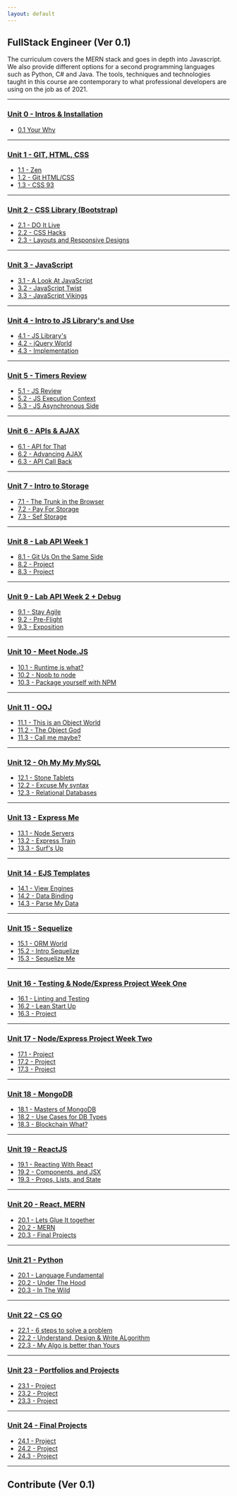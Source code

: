 ```yaml
---
layout: default
---
```


## FullStack Engineer (Ver 0.1)

The curriculum covers the MERN stack and goes in depth into Javascript. We also provide different options for a second programming languages such as Python, C# and Java. The tools, techniques and technologies taught in this course are contemporary to what professional developers are using on the job as of 2021. 

- - -

### [Unit 0 - Intros & Installation](comingsoon.md)

* [0.1 Your Why](comingsoon.md)

- - -

### [Unit 1 - GIT, HTML, CSS ](comingsoon.md)

* [1.1 - Zen](comingsoon.md) 
* [1.2 - Git HTML/CSS](comingsoon.md) 
* [1.3 - CSS 93](comingsoon.md) 

- - -

### [Unit 2 - CSS Library (Bootstrap)](comingsoon.md)

* [2.1 - DO It  Live](comingsoon.md) 
* [2.2 - CSS Hacks](comingsoon.md) 
* [2.3 - Layouts and Responsive Designs](comingsoon.md) 

- - -

### [Unit 3 - JavaScript](comingsoon.md)

* [3.1 - A Look At JavaScript](comingsoon.md) 
* [3.2 - JavaScript Twist](comingsoon.md) 
* [3.3 - JavaScript Vikings](comingsoon.md) 

- - -

### [Unit 4 - Intro to JS Library's and Use](comingsoon.md)

* [4.1 - JS Library's](comingsoon.md) 
* [4.2 - jQuery World](comingsoon.md) 
* [4.3 - Implementation](comingsoon.md)

- - -

### [Unit 5 - Timers Review](comingsoon.md)

* [5.1 - JS Review](comingsoon.md)
* [5.2 - JS Execution Context](comingsoon.md)
* [5.3 - JS Asynchronous Side](comingsoon.md)

- - -

### [Unit 6 - APIs & AJAX](comingsoon.md)

* [6.1 - API for That](comingsoon.md)
* [6.2 - Advancing AJAX](comingsoon.md) 
* [6.3 - API Call Back](comingsoon.md)

- - -

### [Unit 7 - Intro to Storage](07comingsoon.md)

* [7.1 - The Trunk in the Browser](comingsoon.md)
* [7.2 - Pay For Storage](comingsoon.md)
* [7.3 - Sef Storage](comingsoon.md)

- - -

### [Unit 8 - Lab API Week 1](comingsoon.md)

* [8.1 - Git Us On the Same Side](comingsoon.md) 
* [8.2 - Project](comingsoon.md)
* [8.3 - Project](08-Week/03-Day/03-Day-LessonPlan.md)

- - -

### [Unit 9 - Lab API Week 2 + Debug](comingsoon.md)

* [9.1 - Stay Agile](comingsoon.md)
* [9.2 - Pre-Flight](comingsoon.md)
* [9.3 - Exposition](comingsoon.md)

- - -

### [Unit 10 - Meet Node.JS](comingsoon.md)

* [10.1 - Runtime is what?](comingsoon.md) 
* [10.2 - Noob to node](comingsoon.md)
* [10.3 - Package yourself with NPM](comingsoon.md)

- - -

### [Unit 11 - OOJ](comingsoon.md)

* [11.1 - This is an Object World](comingsoon.md)
* [11.2 - The Object God](comingsoon.md)
* [11.3 - Call me maybe?](comingsoon.md)

- - -

### [Unit 12 - Oh My My MySQL](comingsoon.md)

* [12.1 - Stone Tablets](comingsoon.md)
* [12.2 - Excuse My syntax](comingsoon.md)
* [12.3 - Relational Databases](comingsoon.md)

- - -

### [Unit 13 - Express Me](comingsoon.md)

* [13.1 - Node Servers](comingsoon.md)
* [13.2 - Express Train](comingsoon.md) 
* [13.3 - Surf's Up](comingsoon.md)

- - -

### [Unit 14 - EJS Templates](comingsoon.md)

* [14.1 - View Engines](comingsoon.md)
* [14.2 - Data Binding](comingsoon.md)
* [14.3 - Parse My Data](comingsoon.md)

- - -

### [Unit 15 - Sequelize](15-Week)

* [15.1 - ORM World](comingsoon.md)
* [15.2 - Intro Sequelize](comingsoon.md)
* [15.3 - Sequelize Me](comingsoon.md)

- - -

### [Unit 16 - Testing & Node/Express Project Week One](16-Week)

* [16.1 - Linting and Testing](comingsoon.md)
* [16.2 - Lean Start Up](comingsoon.md)
* [16.3 - Project](comingsoon.md)

- - -

### [Unit 17 - Node/Express Project Week Two](17-Week)

* [17.1 - Project](comingsoon.md)
* [17.2 - Project](comingsoon.md)
* [17.3 - Project](comingsoon.md)

- - -

### [Unit 18 - MongoDB](18-Week)

* [18.1 - Masters of MongoDB](comingsoon.md) 
* [18.2 - Use Cases for DB Types](comingsoon.md)
* [18.3 - Blockchain What? ](comingsoon.md)

- - -

### [Unit 19 - ReactJS](19-Week)

* [19.1 - Reacting With React](comingsoon.md)
* [19.2 - Components, and JSX](comingsoon.md) 
* [19.3 - Props, Lists, and State](comingsoon.md)

- - -

### [Unit 20 - React, MERN](20-Week)

* [20.1 - Lets Glue It together](comingsoon.md)
* [20.2 - MERN](comingsoon.md) 
* [20.3 - Final Projects](comingsoon.md)

- - -

### [Unit 21 - Python](21-Week)
* [20.1 - Language Fundamental](Unit-21-Python/python-Django-1.md)
* [20.2 - Under The Hood](Unit-21-Python/python-Django-2.md)
* [20.3 - In The Wild](Unit-21-Python/python-Django-3.md)

- - -

### [Unit 22 - CS GO](22-Week)

* [22.1 - 6 steps to solve a problem](comingsoon.md)
* [22.2 - Understand, Design & Write ALgorithm](comingsoon.md)
* [22.3 - My Algo is better than Yours](comingsoon.md)

- - -

### [Unit 23 - Portfolios and Projects](23-Week)

* [23.1 - Project](comingsoon.md)
* [23.2 - Project](comingsoon.md)
* [23.3 - Project](comingsoon.md)

- - -

### [Unit 24 - Final Projects](24-Week)

* [24.1 - Project](comingsoon.md)
* [24.2 - Project](comingsoon.md)
* [24.3 - Project](comingsoon.md)

- - -

## Contribute (Ver 0.1)
